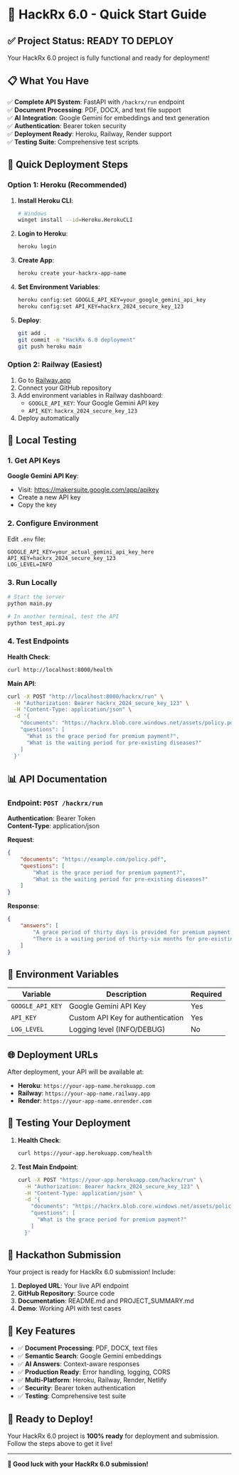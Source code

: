 # 🚀 HackRx 6.0 - Quick Start Guide

## ✅ Project Status: READY TO DEPLOY

Your HackRx 6.0 project is fully functional and ready for deployment!

## 📋 What You Have

✅ **Complete API System**: FastAPI with `/hackrx/run` endpoint  
✅ **Document Processing**: PDF, DOCX, and text file support  
✅ **AI Integration**: Google Gemini for embeddings and text generation  
✅ **Authentication**: Bearer token security  
✅ **Deployment Ready**: Heroku, Railway, Render support  
✅ **Testing Suite**: Comprehensive test scripts  

## 🚀 Quick Deployment Steps

### Option 1: Heroku (Recommended)

1. **Install Heroku CLI**:
   ```bash
   # Windows
   winget install --id=Heroku.HerokuCLI
   ```

2. **Login to Heroku**:
   ```bash
   heroku login
   ```

3. **Create App**:
   ```bash
   heroku create your-hackrx-app-name
   ```

4. **Set Environment Variables**:
   ```bash
   heroku config:set GOOGLE_API_KEY=your_google_gemini_api_key
   heroku config:set API_KEY=hackrx_2024_secure_key_123
   ```

5. **Deploy**:
   ```bash
   git add .
   git commit -m "HackRx 6.0 deployment"
   git push heroku main
   ```

### Option 2: Railway (Easiest)

1. Go to [Railway.app](https://railway.app)
2. Connect your GitHub repository
3. Add environment variables in Railway dashboard:
   - `GOOGLE_API_KEY`: Your Google Gemini API key
   - `API_KEY`: `hackrx_2024_secure_key_123`
4. Deploy automatically

## 🧪 Local Testing

### 1. Get API Keys

**Google Gemini API Key**:
- Visit: https://makersuite.google.com/app/apikey
- Create a new API key
- Copy the key

### 2. Configure Environment

Edit `.env` file:
```env
GOOGLE_API_KEY=your_actual_gemini_api_key_here
API_KEY=hackrx_2024_secure_key_123
LOG_LEVEL=INFO
```

### 3. Run Locally

```bash
# Start the server
python main.py

# In another terminal, test the API
python test_api.py
```

### 4. Test Endpoints

**Health Check**:
```bash
curl http://localhost:8000/health
```

**Main API**:
```bash
curl -X POST "http://localhost:8000/hackrx/run" \
  -H "Authorization: Bearer hackrx_2024_secure_key_123" \
  -H "Content-Type: application/json" \
  -d '{
    "documents": "https://hackrx.blob.core.windows.net/assets/policy.pdf",
    "questions": [
      "What is the grace period for premium payment?",
      "What is the waiting period for pre-existing diseases?"
    ]
  }'
```

## 📊 API Documentation

### Endpoint: `POST /hackrx/run`

**Authentication**: Bearer Token  
**Content-Type**: application/json  

**Request**:
```json
{
    "documents": "https://example.com/policy.pdf",
    "questions": [
        "What is the grace period for premium payment?",
        "What is the waiting period for pre-existing diseases?"
    ]
}
```

**Response**:
```json
{
    "answers": [
        "A grace period of thirty days is provided for premium payment...",
        "There is a waiting period of thirty-six months for pre-existing diseases..."
    ]
}
```

## 🔧 Environment Variables

| Variable | Description | Required |
|----------|-------------|----------|
| `GOOGLE_API_KEY` | Google Gemini API Key | Yes |
| `API_KEY` | Custom API Key for authentication | Yes |
| `LOG_LEVEL` | Logging level (INFO/DEBUG) | No |

## 🌐 Deployment URLs

After deployment, your API will be available at:
- **Heroku**: `https://your-app-name.herokuapp.com`
- **Railway**: `https://your-app-name.railway.app`
- **Render**: `https://your-app-name.onrender.com`

## 🧪 Testing Your Deployment

1. **Health Check**:
   ```bash
   curl https://your-app.herokuapp.com/health
   ```

2. **Test Main Endpoint**:
   ```bash
   curl -X POST "https://your-app.herokuapp.com/hackrx/run" \
     -H "Authorization: Bearer hackrx_2024_secure_key_123" \
     -H "Content-Type: application/json" \
     -d '{
       "documents": "https://hackrx.blob.core.windows.net/assets/policy.pdf",
       "questions": [
         "What is the grace period for premium payment?"
       ]
     }'
   ```

## 📝 Hackathon Submission

Your project is ready for HackRx 6.0 submission! Include:

1. **Deployed URL**: Your live API endpoint
2. **GitHub Repository**: Source code
3. **Documentation**: README.md and PROJECT_SUMMARY.md
4. **Demo**: Working API with test cases

## 🎯 Key Features

- ✅ **Document Processing**: PDF, DOCX, text files
- ✅ **Semantic Search**: Google Gemini embeddings
- ✅ **AI Answers**: Context-aware responses
- ✅ **Production Ready**: Error handling, logging, CORS
- ✅ **Multi-Platform**: Heroku, Railway, Render, Netlify
- ✅ **Security**: Bearer token authentication
- ✅ **Testing**: Comprehensive test suite

## 🚀 Ready to Deploy!

Your HackRx 6.0 project is **100% ready** for deployment and submission. Follow the steps above to get it live!

---

**🎉 Good luck with your HackRx 6.0 submission!**
